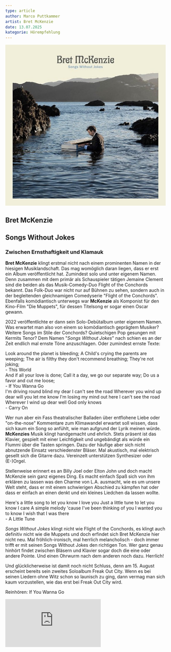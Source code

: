 ```yaml
---
type: article
author: Marco Puttkammer
artist: Bret McKenzie
date: 13.07.2025
kategorie: Hörempfehlung
---
```


<div class="artikel">
    <img src="../img/Bret McKenzie - Songs Without Jokes.jpg" alt="Coverartwork des Albums Songs Without Jokes von Bret McKenzie">
        <h2 class="artist">Bret McKenzie</h2> 
        <h2 class="title">Songs Without Jokes</h2>
        <h3 class="headline">Zwischen Ernsthaftigkeit und Klamauk</h3>
        

<p class="intro-text"><strong>Bret McKenzie</strong> klingt erstmal nicht nach einem prominenten Namen in der hiesigen Musiklandschaft. Das mag womöglich daran liegen, dass er erst ein Album veröffentlicht hat. Zumindest solo und unter eigenem Namen. Denn zusammen mit dem primär als Schauspieler tätigen Jemaine Clement sind die beiden als das Musik-Comedy-Duo Flight of the Conchords bekannt. Das Folk-Duo war nicht nur auf Bühnen zu sehen, sondern auch in der begleitenden gleichnamigen Comedyserie "Flight of the Conchords". Ebenfalls komödiantisch unterwegs war <strong>McKenzie</strong> als Komponist für den Kino-Film "Die Muppets", für dessen Titelsong er sogar einen Oscar gewann.</p>

<p>2022 veröffentlichte er dann sein Solo-Debütalbum unter eigenem Namen. Was erwartet man also von einem so komödiantisch geprägtem Musiker? Weitere Songs im Stile der Conchords? Quietschigen Pop gesungen mit Kermits Tenor? Dem Namen "<em>Songs Without Jokes</em>" nach schien es an der Zeit endlich mal ernste Töne anzuschlagen. Oder zumindest ernste Texte:</p>

<div class="lyrics">
  <div class="strophe">
    <!-- <span class="verse">A billion pieces of plastic floating in the ocean</span> -->
    <span class="verse">Look around the planet is bleeding;</span>
    <span class="verse">A Child's crying the parents are weeping;</span>
    <span class="verse">The air is filthy they don't recommend breathing;</span>
    <span class="verse">They're not joking;</span>
  </div>
  - This World
</div>

<div class="lyrics">
    <div class="strophe">
        <span class="verse">And if all your love is done;</span>
        <span class="verse">Call it a day, we go our separate way;</span>
        <span class="verse">Do us a favor and cut me loose;</span>
    </div>
    - If You Wanna Go
</div>

<div class="lyrics">
    <div class="strophe">
        <span class="verse">I'm driving round blind my dear I can't see the road</span>
        <span class="verse">Wherever you wind up dear will you let me know</span>
        <span class="verse">I'm losing my mind out here I can't see the road</span>
        <span class="verse">Wherever I wind up dear well God only knows</span>
    </div>
    - Carry On
</div>

<p>Wer nun aber ein Fass theatralischer Balladen über entflohene Liebe oder "on-the-nose" Kommentare zum Klimawandel erwartet soll wissen, dass sich kaum ein Song so anfühlt, wie man aufgrund der Lyrik meinen würde. <strong>McKenzies</strong> Musik klingt handgemacht und ehrlich. Stets präsent ist das Klavier, gespielt mit einer Leichtigkeit und ungebändigt als würde ein Flummi über die Tasten springen. Dazu der häufige aber sich nicht abnutzende Einsatz verschiedenster Bläser. Mal akustisch, mal elektrisch gesellt sich die Gitarre dazu. Vereinzelt unterstützen Synthesizer oder (E-)Orgel.</p>

<p>Stellenweise erinnert es an Billy Joel oder Elton John und doch macht McKenzie sein ganz eigenes Ding. Es macht einfach Spaß sich von ihm erklären zu lassen was den Charme von L.A. ausmacht, wie es um unsere Welt steht, dass er mit einem schwierigen Abschied zu kämpfen hat oder dass er einfach an einen denkt und ein kleines Liedchen da lassen wollte.</p>

<div class="lyrics">
    <div class="strophe">
        <span class="verse">Here's a little song to let you know I love you</span>
        <span class="verse">Just a little tune to let you know I care</span>
        <span class="verse">A simple melody 'cause I've been thinking of you</span>
        <span class="verse">I wanted you to know I wish that I was there</span> 
    </div>
    - A Little Tune
</div>

<p><em>Songs Without Jokes</em> klingt nicht wie Flight of the Conchords, es klingt auch definitiv nicht wie die Muppets und doch erfindet sich Bret McKenzie hier nicht neu. Mal fröhlich-ironisch, mal herrlich melancholisch - doch immer trifft er mit seinen Songs Without Jokes den richtigen Ton. Wer ganz genau hinhört findet zwischen Bläsern und Klavier sogar doch die eine oder andere Pointe. Und einen Ohrwurm nach dem anderen noch dazu. Herrlich!</p>

<p>Und glücklicherweise ist damit noch nicht Schluss, denn am 15. August erscheint bereits sein zweites Soloalbum Freak Out City. Wenn es bei seinen Liedern ohne Witz schon so launisch zu ging, dann vermag man sich kaum vorzustellen, wie das erst bei Freak Out City wird.</p>

<p>Reinhören: If You Wanna Go<br></p>
<div class="video">  
<iframe width="auto" height="auto" src="https://www.youtube.com/embed/TUIQJmr6_b0?si=jkvDi3i1-R21ARTQ" title="YouTube video player" frameborder="0" allow="accelerometer; autoplay; clipboard-write; encrypted-media; gyroscope; picture-in-picture; web-share" referrerpolicy="strict-origin-when-cross-origin" allowfullscreen></iframe>
</div>
</div>